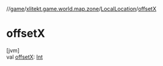 //[game](../../../index.md)/[xlitekt.game.world.map.zone](../index.md)/[LocalLocation](index.md)/[offsetX](offset-x.md)

# offsetX

[jvm]\
val [offsetX](offset-x.md): [Int](https://kotlinlang.org/api/latest/jvm/stdlib/kotlin/-int/index.html)
